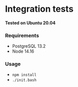# Integration tests

#### Tested on Ubuntu 20.04

### Requirements 
- PostgreSQL 13.2
- Node 14.16

### Usage
- `npm install`
- `./init.bash`

